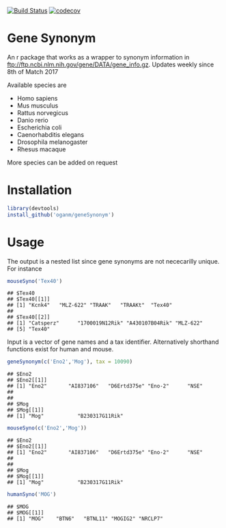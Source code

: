 
[![Build Status](https://travis-ci.org/oganm/geneSynonym.svg?branch=master)](https://travis-ci.org/oganm/geneSynonym) [![codecov](https://codecov.io/gh/oganm/geneSynonym/branch/master/graph/badge.svg)](https://codecov.io/gh/oganm/geneSynonym)

Gene Synonym
============

An r package that works as a wrapper to synonym information in <ftp://ftp.ncbi.nlm.nih.gov/gene/DATA/gene_info.gz>. Updates weekly since 8th of Match 2017

Available species are

-   Homo sapiens
-   Mus musculus
-   Rattus norvegicus
-   Danio rerio
-   Escherichia coli
-   Caenorhabditis elegans
-   Drosophila melanogaster
-   Rhesus macaque

More species can be added on request

Installation
============

``` r
library(devtools)
install_github('oganm/geneSynonym')
```

Usage
=====

The output is a nested list since gene synonyms are not nececarilly unique. For instance

``` r
mouseSyno('Tex40')
```

    ## $Tex40
    ## $Tex40[[1]]
    ## [1] "Kcnk4"   "MLZ-622" "TRAAK"   "TRAAKt"  "Tex40"  
    ## 
    ## $Tex40[[2]]
    ## [1] "Catsperz"      "1700019N12Rik" "A430107B04Rik" "MLZ-622"      
    ## [5] "Tex40"

Input is a vector of gene names and a tax identifier. Alternatively shorthand functions exist for human and mouse.

``` r
geneSynonym(c('Eno2','Mog'), tax = 10090)
```

    ## $Eno2
    ## $Eno2[[1]]
    ## [1] "Eno2"       "AI837106"   "D6Ertd375e" "Eno-2"      "NSE"       
    ## 
    ## 
    ## $Mog
    ## $Mog[[1]]
    ## [1] "Mog"           "B230317G11Rik"

``` r
mouseSyno(c('Eno2','Mog'))
```

    ## $Eno2
    ## $Eno2[[1]]
    ## [1] "Eno2"       "AI837106"   "D6Ertd375e" "Eno-2"      "NSE"       
    ## 
    ## 
    ## $Mog
    ## $Mog[[1]]
    ## [1] "Mog"           "B230317G11Rik"

``` r
humanSyno('MOG')
```

    ## $MOG
    ## $MOG[[1]]
    ## [1] "MOG"    "BTN6"   "BTNL11" "MOGIG2" "NRCLP7"
